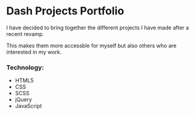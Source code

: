 # Dash Projects Portfolio 

I have decided to bring together the different projects I have made after a recent revamp. 

This makes them more accessble for myself but also others who are interested in my work. 


### Technology:
- HTML5
- CSS 
- SCSS
- jQuery
- JavaScript
